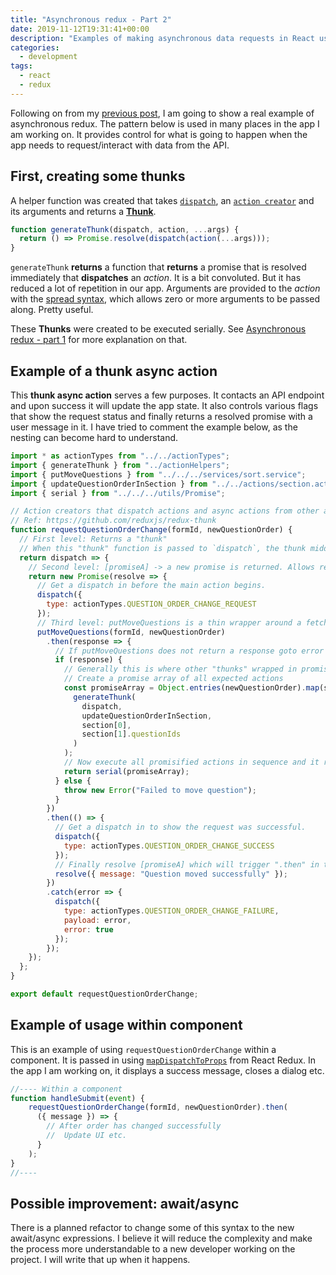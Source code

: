 ```yaml
---
title: "Asynchronous redux - Part 2"
date: 2019-11-12T19:31:41+00:00
description: "Examples of making asynchronous data requests in React using Redux Thunk and promises"
categories:
  - development
tags:
  - react
  - redux
---
```


Following on from my [previous post](https://til.neilmagee.com/post/asynchronous-redux-pt1/), I am going to show a real example of asynchronous redux. The pattern below is used in many places in the app I am working on. It provides control for what is going to happen when the app needs to request/interact with data from the API.
<!--more-->

## First, creating some thunks

A helper function was created that takes [`dispatch`](https://redux.js.org/api/store#dispatchaction), an [`action creator`](https://redux.js.org/basics/actions#action-creators) and its arguments and returns a [**Thunk**](https://github.com/reduxjs/redux-thunk).

```javascript
function generateThunk(dispatch, action, ...args) {
  return () => Promise.resolve(dispatch(action(...args)));
}
```

`generateThunk` **returns** a function that **returns** a promise that is resolved immediately that **dispatches** an *action*. It is a bit convoluted. But it has reduced a lot of repetition in our app. Arguments are provided to the *action* with the [spread syntax](https://developer.mozilla.org/en-US/docs/Web/JavaScript/Reference/Operators/Spread_syntax), which allows zero or more arguments to be passed along. Pretty useful.

These **Thunks** were created to be executed serially. See [Asynchronous redux - part 1](https://til.neilmagee.com/post/aynchronous-redux/#example-of-promises-executed-serially) for more explanation on that.

## Example of a thunk async action

This **thunk async action** serves a few purposes. It contacts an API endpoint and upon success it will update the app state. It also controls various flags that show the request status and finally returns a resolved promise with a user message in it. I have tried to comment the example below, as the nesting can become hard to understand.

```javascript
import * as actionTypes from "../../actionTypes";
import { generateThunk } from "../actionHelpers";
import { putMoveQuestions } from "../../../services/sort.service";
import { updateQuestionOrderInSection } from "../../actions/section.actions";
import { serial } from "../../../utils/Promise";

// Action creators that dispatch actions and async actions from other action creators
// Ref: https://github.com/reduxjs/redux-thunk
function requestQuestionOrderChange(formId, newQuestionOrder) {
  // First level: Returns a "thunk"
  // When this "thunk" function is passed to `dispatch`, the thunk middleware will intercept it, and call it with `dispatch` /and `getState` as arguments.
  return dispatch => {
    // Second level: [promiseA] -> a new promise is returned. Allows requestQuestionOrderChange to be "thenable" from where it is executed.
    return new Promise(resolve => {
      // Get a dispatch in before the main action begins.
      dispatch({
        type: actionTypes.QUESTION_ORDER_CHANGE_REQUEST
      });
      // Third level: putMoveQuestions is a thin wrapper around a fetch. So it is another promise. The ".then" is where the main action of requestQuestionOrderChange happens.
      putMoveQuestions(formId, newQuestionOrder)
        .then(response => {
          // If putMoveQuestions does not return a response goto error state.
          if (response) {
            // Generally this is where other "thunks" wrapped in promises are triggered sequentially.
            // Create a promise array of all expected actions
            const promiseArray = Object.entries(newQuestionOrder).map(section =>
              generateThunk(
                dispatch,
                updateQuestionOrderInSection,
                section[0],
                section[1].questionIds
              )
            );
            // Now execute all promisified actions in sequence and it returns as a promise!
            return serial(promiseArray);
          } else {
            throw new Error("Failed to move question");
          }
        })
        .then(() => {
          // Get a dispatch in to show the request was successful.
          dispatch({
            type: actionTypes.QUESTION_ORDER_CHANGE_SUCCESS
          });
          // Finally resolve [promiseA] which will trigger ".then" in the executing component and the cleanup steps can then happen in the UI.
          resolve({ message: "Question moved successfully" });
        })
        .catch(error => {
          dispatch({
            type: actionTypes.QUESTION_ORDER_CHANGE_FAILURE,
            payload: error,
            error: true
          });
        });
    });
  };
}

export default requestQuestionOrderChange;

```

## Example of usage within component

This is an example of using `requestQuestionOrderChange` within a component. It is passed in using [`mapDispatchToProps`](https://react-redux.js.org/using-react-redux/connect-mapdispatch) from React Redux. In the app I am working on, it displays a success message, closes a dialog etc.

```javascript
//---- Within a component
function handleSubmit(event) {
    requestQuestionOrderChange(formId, newQuestionOrder).then(
      ({ message }) => {
        // After order has changed successfully
        //  Update UI etc.
      }
    );
}
//----
```

## Possible improvement: await/async

There is a planned refactor to change some of this syntax to the new await/async expressions. I believe it will reduce the complexity and make the process more understandable to a new developer working on the project. I will write that up when it happens.
